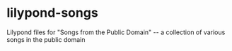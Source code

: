 lilypond-songs
==============

Lilypond files for "Songs from the Public Domain" -- a collection of various songs in the public domain
